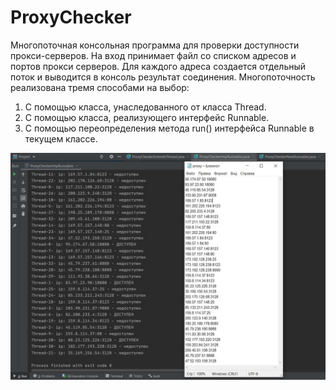# ProxyChecker

Многопоточная консольная программа для проверки доступности прокси-серверов. На вход принимает файл со списком адресов и портов прокси серверов. Для каждого адреса создается отдельный поток и выводится в консоль результат соединения. Многопоточность реализована тремя способами на выбор:
1.	С помощью класса, унаследованного от класса Thread.
2.	С помощью класса, реализующего интерфейс Runnable.
3.	С помощью переопределения метода run() интерфейса Runnable в текущем классе.

![Иллюстрация к проекту](https://github.com/SDprog/ProxyChecker/raw/master/ProxyCheckerLarge.jpg)
